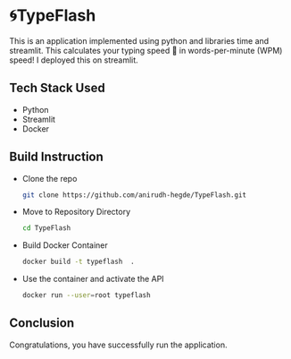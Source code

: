 # 🌀TypeFlash

This is an application implemented using python and libraries time and streamlit.
This calculates your typing speed 🚀 in words-per-minute (WPM) speed!
I deployed this on streamlit.

## Tech Stack Used
- Python
- Streamlit
- Docker

## Build Instruction
- Clone the repo 
  ```sh
  git clone https://github.com/anirudh-hegde/TypeFlash.git
  ```
- Move to Repository Directory 
  ```sh 
  cd TypeFlash
  ```
- Build Docker Container 
  ```sh
  docker build -t typeflash  .
  ```
- Use the container and activate the API 
  ```sh
  docker run --user=root typeflash

## Conclusion
Congratulations, you have successfully run the application.
